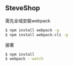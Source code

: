 ## SteveShop  

需先全域安裝webpack
```sh
$ npm install webpack -g
$ npm install webpack-cli -g

```

接著
```sh
$ npm install
$ webpack --watch
```

